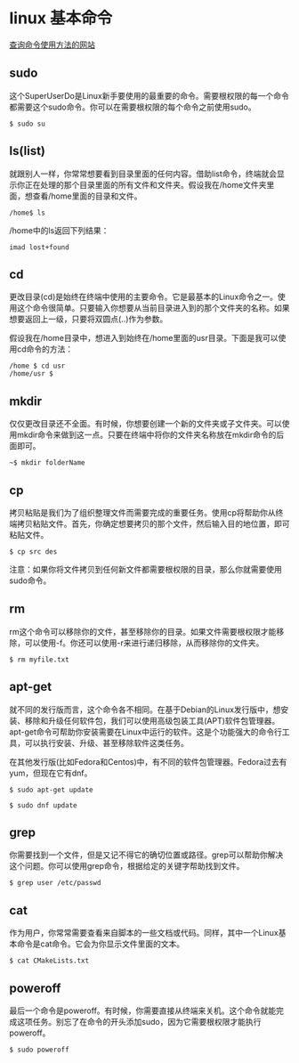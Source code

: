 # linux 基本命令

[查询命令使用方法的网站](http://man.linuxde.net/)

##  sudo

这个SuperUserDo是Linux新手要使用的最重要的命令。需要根权限的每一个命令都需要这个sudo命令。你可以在需要根权限的每个命令之前使用sudo。

    $ sudo su 

## ls(list)

就跟别人一样，你常常想要看到目录里面的任何内容。借助list命令，终端就会显示你正在处理的那个目录里面的所有文件和文件夹。假设我在/home文件夹里面，想查看/home里面的目录和文件。

    /home$ ls 

/home中的ls返回下列结果：

    imad lost+found 

## cd

更改目录(cd)是始终在终端中使用的主要命令。它是最基本的Linux命令之一。使用这个命令很简单。只要输入你想要从当前目录进入到的那个文件夹的名称。如果想要返回上一级，只要将双圆点(..)作为参数。

假设我在/home目录中，想进入到始终在/home里面的usr目录。下面是我可以使用cd命令的方法：

    /home $ cd usr      
    /home/usr $ 

## mkdir

仅仅更改目录还不全面。有时候，你想要创建一个新的文件夹或子文件夹。可以使用mkdir命令来做到这一点。只要在终端中将你的文件夹名称放在mkdir命令的后面即可。

    ~$ mkdir folderName 

##  cp

拷贝粘贴是我们为了组织整理文件而需要完成的重要任务。使用cp将帮助你从终端拷贝粘贴文件。首先，你确定想要拷贝的那个文件，然后输入目的地位置，即可粘贴文件。

    $ cp src des 

注意：如果你将文件拷贝到任何新文件都需要根权限的目录，那么你就需要使用sudo命令。

##  rm

rm这个命令可以移除你的文件，甚至移除你的目录。如果文件需要根权限才能移除，可以使用-f。你还可以使用-r来进行递归移除，从而移除你的文件夹。

    $ rm myfile.txt 

##  apt-get

就不同的发行版而言，这个命令各不相同。在基于Debian的Linux发行版中，想安装、移除和升级任何软件包，我们可以使用高级包装工具(APT)软件包管理器。apt-get命令可帮助你安装需要在Linux中运行的软件。这是个功能强大的命令行工具，可以执行安装、升级、甚至移除软件这类任务。

在其他发行版(比如Fedora和Centos)中，有不同的软件包管理器。Fedora过去有yum，但现在它有dnf。

    $ sudo apt-get update 
     
    $ sudo dnf update 

##  grep

你需要找到一个文件，但是又记不得它的确切位置或路径。grep可以帮助你解决这个问题。你可以使用grep命令，根据给定的关键字帮助找到文件。

    $ grep user /etc/passwd 

##  cat

作为用户，你常常需要查看来自脚本的一些文档或代码。同样，其中一个Linux基本命令是cat命令。它会为你显示文件里面的文本。

    $ cat CMakeLists.txt 

##  poweroff

最后一个命令是poweroff。有时候，你需要直接从终端来关机。这个命令就能完成这项任务。别忘了在命令的开头添加sudo，因为它需要根权限才能执行poweroff。

    $ sudo poweroff 

